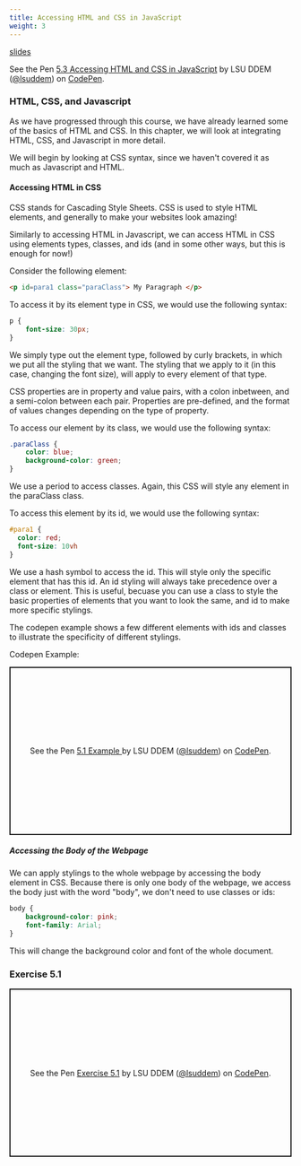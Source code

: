 ```yaml
---
title: Accessing HTML and CSS in JavaScript
weight: 3
---
```


[slides](../presentation5_1)

<p data-height="600" data-theme-id="33744" data-slug-hash="8d365c1123fe05660c9a74f99687b7ee" data-default-tab="js" data-user="lsuddem" data-embed-version="2" data-pen-title="5.3 Accessing HTML and CSS in JavaScript" data-editable="true" class="codepen">See the Pen <a href="https://codepen.io/lsuddem/pen/abqYaJa/8d365c1123fe05660c9a74f99687b7ee">5.3 Accessing HTML and CSS in JavaScript</a> by LSU DDEM (<a href="https://codepen.io/lsuddem">@lsuddem</a>) on <a href="https://codepen.io">CodePen</a>.</p>
<script async src="https://static.codepen.io/assets/embed/ei.js"></script>

### HTML, CSS, and Javascript

As we have progressed through this course, we have already learned some of the basics of HTML and CSS. In this chapter, we will look at integrating HTML, CSS, and Javascript in more detail.

We will begin by looking at CSS syntax, since we haven't covered it as much as Javascript and HTML. 

#### Accessing HTML in CSS

CSS stands for Cascading Style Sheets. CSS is used to style HTML elements, and generally to make your websites look amazing! 

Similarly to accessing HTML in Javascript, we can access HTML in CSS using elements types, classes, and ids (and in some other ways, but this is enough for now!)

Consider the following element: 

```html
<p id=para1 class="paraClass"> My Paragraph </p>
```

To access it by its element type in CSS, we would use the following syntax:

```css 
p {
    font-size: 30px;
}
```

We simply type out the element type, followed by curly brackets, in which we put all the styling that we want. The styling that we apply to it (in this case, changing the font size), will apply to every element of that type. 

CSS properties are in property and value pairs, with a colon inbetween, and a semi-colon between each pair. Properties are pre-defined, and the format of values changes depending on the type of property. 

To access our element by its class, we would use the following syntax:

```css
.paraClass {
    color: blue;
    background-color: green;
}
```

We use a period to access classes. Again, this CSS will style any element in the paraClass class. 

To access this element by its id, we would use the following syntax: 

```css 
#para1 {
  color: red;
  font-size: 10vh
}
```
We use a hash symbol to access the id. This will style only the specific element that has this id. An id styling will always take precedence over a class or element. This is useful, becuase you can use a class to style the basic properties of elements that you want to look the same, and id to make more specific stylings. 

The codepen example shows a few different elements with ids and classes to illustrate the specificity of different stylings. 

Codepen Example:

<p class="codepen" data-height="300" data-default-tab="result" data-slug-hash="zxONQpR" data-pen-title="5.1 Example " data-user="lsuddem" style="height: 300px; box-sizing: border-box; display: flex; align-items: center; justify-content: center; border: 2px solid; margin: 1em 0; padding: 1em;">
  <span>See the Pen <a href="https://codepen.io/lsuddem/pen/zxONQpR">
  5.1 Example </a> by LSU DDEM (<a href="https://codepen.io/lsuddem">@lsuddem</a>)
  on <a href="https://codepen.io">CodePen</a>.</span>
</p>
<script async src="https://cpwebassets.codepen.io/assets/embed/ei.js"></script>


##### Accessing the Body of the Webpage

We can apply stylings to the whole webpage by accessing the body element in CSS. Because there is only one body of the webpage, we access the body just with the word "body", we don't need to use classes or ids: 

```css
body {
    background-color: pink;
    font-family: Arial;
}
```
This will change the background color and font of the whole document. 

### Exercise 5.1

<p class="codepen" data-height="300" data-default-tab="result" data-slug-hash="qEWRGYJ" data-pen-title="Exercise 5.1" data-user="lsuddem" style="height: 300px; box-sizing: border-box; display: flex; align-items: center; justify-content: center; border: 2px solid; margin: 1em 0; padding: 1em;">
  <span>See the Pen <a href="https://codepen.io/lsuddem/pen/qEWRGYJ">
  Exercise 5.1</a> by LSU DDEM (<a href="https://codepen.io/lsuddem">@lsuddem</a>)
  on <a href="https://codepen.io">CodePen</a>.</span>
</p>
<script async src="https://cpwebassets.codepen.io/assets/embed/ei.js"></script>